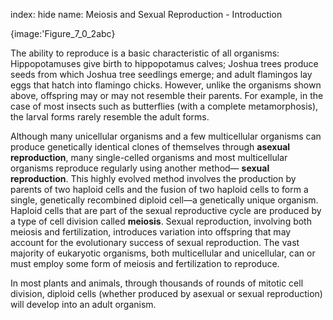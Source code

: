 index: hide
name: Meiosis and Sexual Reproduction - Introduction


{image:'Figure_7_0_2abc}
        

The ability to reproduce is a basic characteristic of all organisms: Hippopotamuses give birth to hippopotamus calves; Joshua trees produce seeds from which Joshua tree seedlings emerge; and adult flamingos lay eggs that hatch into flamingo chicks. However, unlike the organisms shown above, offspring may or may not resemble their parents. For example, in the case of most insects such as butterflies (with a complete metamorphosis), the larval forms rarely resemble the adult forms.

Although many unicellular organisms and a few multicellular organisms can produce genetically identical clones of themselves through  **asexual reproduction**, many single-celled organisms and most multicellular organisms reproduce regularly using another method— **sexual reproduction**. This highly evolved method involves the production by parents of two haploid cells and the fusion of two haploid cells to form a single, genetically recombined diploid cell—a genetically unique organism. Haploid cells that are part of the sexual reproductive cycle are produced by a type of cell division called  **meiosis**. Sexual reproduction, involving both meiosis and fertilization, introduces variation into offspring that may account for the evolutionary success of sexual reproduction. The vast majority of eukaryotic organisms, both multicellular and unicellular, can or must employ some form of meiosis and fertilization to reproduce.

In most plants and animals, through thousands of rounds of mitotic cell division, diploid cells (whether produced by asexual or sexual reproduction) will develop into an adult organism.
